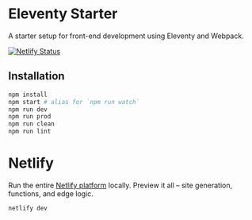 # Eleventy Starter

A starter setup for front-end development using Eleventy and Webpack.

[![Netlify Status](https://api.netlify.com/api/v1/badges/9b8df50f-2855-4db2-968f-a0e9a4221c83/deploy-status)](https://app.netlify.com/sites/ess-eleventy-starter/deploys)

## Installation

```sh
npm install
npm start # alias for `npm run watch`
npm run dev
npm run prod
npm run clean
npm run lint
```

# Netlify

Run the entire [Netlify platform](https://www.netlify.com/products/dev/) locally.
Preview it all – site generation, functions, and edge logic.

```sh
netlify dev
```
